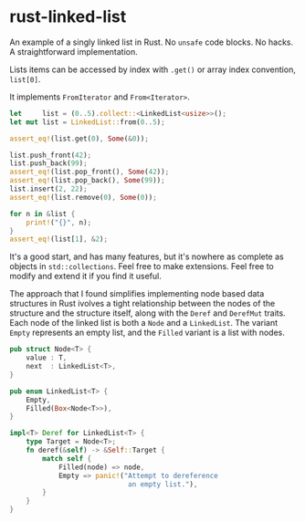 # rust-linked-list
An example of a singly linked list in Rust. No `unsafe` code blocks. No hacks. A straightforward implementation.

Lists items can be accessed by index with `.get()` or array index convention, `list[0]`. 

It implements `FromIterator` and `From<Iterator>`.

```rust
let     list = (0..5).collect::<LinkedList<usize>>();
let mut list = LinkedList::from(0..5);

assert_eq!(list.get(0), Some(&0));

list.push_front(42);
list.push_back(99);
assert_eq!(list.pop_front(), Some(42));
assert_eq!(list.pop_back(), Some(99));
list.insert(2, 22);
assert_eq!(list.remove(0), Some(0));

for n in &list {
    print!("{}", n);
}
assert_eq!(list[1], &2);

```
It's a good start, and has many features, but it's nowhere as complete as objects in `std::collections`. 
Feel free to make extensions. Feel free to modify and extend it if you find it useful.

The approach that I found simplifies implementing node based data structures in Rust ivolves a tight relationship 
between the nodes of the structure and the structure itself, along with the `Deref` and `DerefMut` traits.
Each node of the linked list is both a `Node` and a `LinkedList`. The variant `Empty` represents an empty list, 
and the `Filled` variant is a list with nodes.

```rust
pub struct Node<T> {
    value : T,
    next  : LinkedList<T>,
}

pub enum LinkedList<T> {
    Empty,
    Filled(Box<Node<T>>),
}

impl<T> Deref for LinkedList<T> {
    type Target = Node<T>;
    fn deref(&self) -> &Self::Target {
        match self {
            Filled(node) => node,
            Empty => panic!("Attempt to dereference 
                             an empty list."),
        }
    }
}
```

